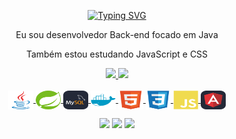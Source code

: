 <p align="center">
  <a href="https://git.io/typing-svg">
    <img src="https://readme-typing-svg.demolab.com?font=Fira+Code&weight=600&size=25&pause=1000&color=ffffff&random=false&width=435&height=40&lines=Ol%C3%A1%2C+eu+sou+Leonardo!+%E2%98%95%F0%9F%92%BB%F0%9F%8C%9" alt="Typing SVG">
  </a>
</p>

<div align="center">
  
 Eu sou desenvolvedor Back-end focado em Java


 Também estou estudando JavaScript e CSS

</div>
<div align="center">
  <a href="https://github.com/Gragolandia1">
  <img height="150em" src="https://github-readme-stats.vercel.app/api?username=Gragolandia1&show_icons=true&theme=dark&include_all_commits=true&count_private=true"/>
  <img height="150em" src="https://github-readme-stats.vercel.app/api/top-langs/?username=Gragolandia1&layout=compact&langs_count=7&theme=dark"/>
</div>
    
  <div style="display: inline_block" align="center"><br>
  <img align="center" alt="Java" height="30" width="40" src="https://raw.githubusercontent.com/devicons/devicon/master/icons/java/java-original.svg">
  <img align="center" alt="spring" height="30" width="40" src="https://raw.githubusercontent.com/devicons/devicon/master/icons/spring/spring-original.svg">
  <img align="center" alt="MySQL" height="30" width="40" src="https://raw.githubusercontent.com/tandpfun/skill-icons/65dea6c4eaca7da319e552c09f4cf5a9a8dab2c8/icons/MySQL-Dark.svg">
  <img align="center" alt="docker" height="30" width="40" src="https://raw.githubusercontent.com/devicons/devicon/master/icons/docker/docker-plain.svg">
  <img align="center" alt="HTML" height="30" width="40" src="https://raw.githubusercontent.com/devicons/devicon/master/icons/html5/html5-original.svg">
  <img align="center" alt="CSS" height="30" width="40" src="https://raw.githubusercontent.com/devicons/devicon/master/icons/css3/css3-original.svg">
  <img align="center" alt="Js" height="30" width="40" src="https://raw.githubusercontent.com/devicons/devicon/master/icons/javascript/javascript-plain.svg">
  <!-- <img align="center" alt="WordPress" height="30" width="40" src="https://raw.githubusercontent.com/tandpfun/skill-icons/65dea6c4eaca7da319e552c09f4cf5a9a8dab2c8/icons/Wordpress.svg"> -->
  <img align="center" alt="Angular" height="30" width="40" src="https://raw.githubusercontent.com/tandpfun/skill-icons/65dea6c4eaca7da319e552c09f4cf5a9a8dab2c8/icons/Angular-Dark.svg">

</div>

  <p></p>
  <div align="center"> 
  <a href="https://www.instagram.com/gragolandia1/"><img src="https://img.shields.io/badge/-Instagram-%23E4405F?style=for-the-badge&logo=instagram&logoColor=white"></a>
  <a href ="leonardobrito_2002@hotmail.com"><img src="https://img.shields.io/badge/-Hotmail-%23333?style=for-the-badge&logo=hotmail&logoColor=white"></a> 
  <a href="https://www.youtube.com/@Gragolandia"><img src="https://img.shields.io/badge/YouTube-FF0000.svg?style=for-the-badge&logo=YouTube&logoColor=white"></a> 
 
</div>
